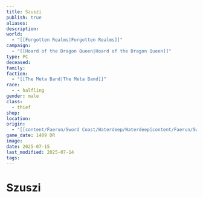 ```yaml
---
title: Szuszi
publish: true
aliases: 
description: 
world:
  - "[[Forgotten Realms|Forgotten Realms]]"
campaign:
  - "[[Hoard of the Dragon Queen|Hoard of the Dragon Queen]]"
type: PC
deceased: 
family: 
faction:
  - "[[The Meta Band|The Meta Band]]"
race:
  - - halfling
gender: male
class:
  - thief
shop: 
location: 
origin:
  - "[[content/Faerun/Sword Coast/Waterdeep/Waterdeep|content/Faerun/Sword Coast/Waterdeep/Waterdeep]]"
game_date: 1489 DR
image: 
date: 2025-07-15
last_modified: 2025-07-14
tags: 
---
```

# Szuszi

